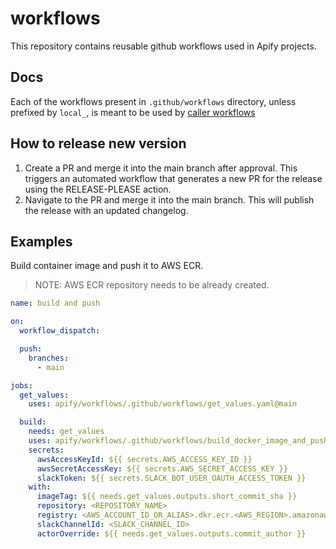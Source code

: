# workflows

This repository contains reusable github workflows used in Apify projects.

## Docs

Each of the workflows present in `.github/workflows` directory, unless prefixed by `local_`, is meant to be used by [caller workflows](https://docs.github.com/en/actions/using-workflows/reusing-workflows#example-caller-workflow)

## How to release new version

1. Create a PR and merge it into the main branch after approval. This triggers an automated workflow that generates a new PR for the release using the RELEASE-PLEASE action.
2. Navigate to the PR and merge it into the main branch. This will publish the release with an updated changelog.

## Examples

Build container image and push it to AWS ECR.

> NOTE: AWS ECR repository needs to be already created.

```yml
name: build and push

on:
  workflow_dispatch:

  push:
    branches:
      - main

jobs:
  get_values:
    uses: apify/workflows/.github/workflows/get_values.yaml@main

  build:
    needs: get_values
    uses: apify/workflows/.github/workflows/build_docker_image_and_push_to_ecr.yaml@main
    secrets:
      awsAccessKeyId: ${{ secrets.AWS_ACCESS_KEY_ID }}
      awsSecretAccessKey: ${{ secrets.AWS_SECRET_ACCESS_KEY }}
      slackToken: ${{ secrets.SLACK_BOT_USER_OAUTH_ACCESS_TOKEN }}
    with:
      imageTag: ${{ needs.get_values.outputs.short_commit_sha }}
      repository: <REPOSITORY_NAME>
      registry: <AWS_ACCOUNT_ID_OR_ALIAS>.dkr.ecr.<AWS_REGION>.amazonaws.com
      slackChannelId: <SLACK_CHANNEL_ID>
      actorOverride: ${{ needs.get_values.outputs.commit_author }}
```

